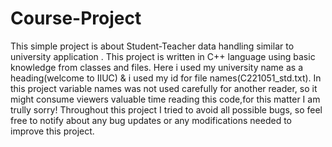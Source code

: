 # Course-Project
This simple project is about Student-Teacher data handling similar to university application .
This project is written in C++ language using basic knowledge from classes and files.
Here i used my university name as a heading(welcome to IIUC) & i used my id for file names(C221051_std.txt).
In this project variable names was not used carefully for another reader, so it might consume viewers valuable time reading this code,for this matter I am trully sorry!
Throughout this project I tried to avoid all possible bugs, so feel free to notify about any bug updates or any modifications needed to improve this project.
